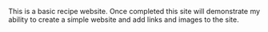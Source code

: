 This is a basic recipe website.
 Once completed this site will demonstrate my ability 
to create a simple website and add links and images to the site.
